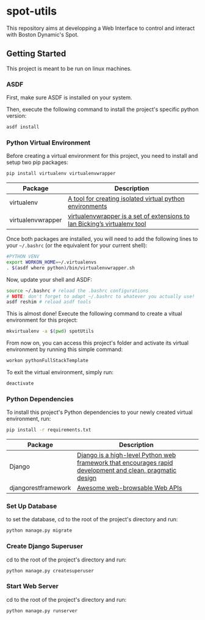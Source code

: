 # spot-utils

This repository aims at developping a Web Interface to control and interact with Boston Dynamic's Spot.

## Getting Started

This project is meant to be run on linux machines.

### ASDF

First, make sure ASDF is installed on your system.

Then, execute the following command to install the project's specific python version:

```bash
asdf install
```

### Python Virtual Environment

Before creating a virtual environment for this project, you need to install and setup two pip packages:

```bash
pip install virtualenv virtualenvwrapper
```

|   Package             |   Description     |
|   ---                 |   ---             |
|   virtualenv          |   [A tool for creating isolated virtual python environments](https://pypi.org/project/virtualenv/)    |
|   virtualenvwrapper   |   [virtualenvwrapper is a set of extensions to Ian Bicking’s virtualenv tool](https://pypi.org/project/virtualenvwrapper/)    |

Once both packages are installed, you will need to add the following lines to your ```~/.bashrc``` (or the equivalent for your current shell):

```bash
#PYTHON VENV
export WORKON_HOME=~/.virtualenvs
. $(asdf where python)/bin/virtualenvwrapper.sh
```

Now, update your shell and ASDF:

```bash
source ~/.bashrc # reload the .bashrc configurations
# NOTE: don't forget to adapt ~/.bashrc to whatever you actually use!
asdf reshim # reload asdf tools
```

This is almost done! Execute the following command to create a vitual environment for this project:

```bash
mkvirtualenv -a $(pwd) spotUtils
```

From now on, you can access this project's folder and activate its virtual environment by running this simple command:

```bash
workon pythonFullStackTemplate
```

To exit the virtual environment, simply run: 
```bash
deactivate
```

### Python Dependencies

To install this project's Python dependencies to your newly created virtual environment, run:

```bash
pip install -r requirements.txt
```

|   Package             |   Description     |
|   ---                 |   ---             |
|   Django              |   [Django is a high-level Python web framework that encourages rapid development and clean, pragmatic design](https://pypi.org/project/Django/)    |
|   djangorestframework |   [Awesome web-browsable Web APIs](https://pypi.org/project/djangorestframework/)    |

### Set Up Database

to set the database, cd to the root of the project's directory and run:

```bash
python manage.py migrate
```

### Create Django Superuser

cd to the root of the project's directory and run:
```bash
python manage.py createsuperuser
```

### Start Web Server

cd to the root of the project's directory and run:
```bash
python manage.py runserver
```